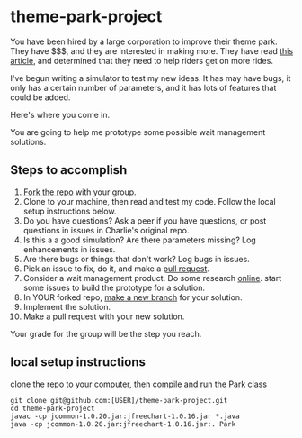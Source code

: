 theme-park-project
==================

You have been hired by a large corporation to improve their theme park.  They have $$$, and they are interested in making more.  They have read [this article](http://nerdguru.wordpress.com/2007/11/26/examining-theme-park-throughput/), and determined that they need to help riders get on more rides.

I've begun writing a simulator to test my new ideas.  It has may have bugs, it only has a certain number of parameters, and it has lots of features that could be added.  

Here's where you come in.

You are going to help me prototype some possible wait management solutions.  

Steps to accomplish
-------------------

1.  [Fork the repo](https://help.github.com/articles/fork-a-repo) with your group.
2.  Clone to your machine, then read and test my code.  Follow the local setup instructions below.
3.  Do you have questions?  Ask a peer if you have questions, or post questions in issues in Charlie's original repo.
4.  Is this a a good simulation?  Are there parameters missing?   Log enhancements in issues.
5.  Are there bugs or things that don't work? Log bugs in issues.
6.  Pick an issue to fix, do it, and make a [pull request](https://help.github.com/articles/creating-a-pull-request).
7.  Consider a wait management product.  Do some research [online](http://www.google.com).  start some issues to build the prototype for a solution.
8.  In YOUR forked repo, [make a new branch](http://git-scm.com/book/en/Git-Branching-What-a-Branch-Is) for your solution.  
9.  Implement the solution.
10.  Make a pull request with your new solution.

Your grade for the group will be the step you reach.

local setup instructions
------------------------
clone the repo to your computer, then compile and run the Park class

`git clone git@github.com:[USER]/theme-park-project.git`  
`cd theme-park-project`  
`javac -cp jcommon-1.0.20.jar:jfreechart-1.0.16.jar *.java`  
`java -cp jcommon-1.0.20.jar:jfreechart-1.0.16.jar:. Park`  

